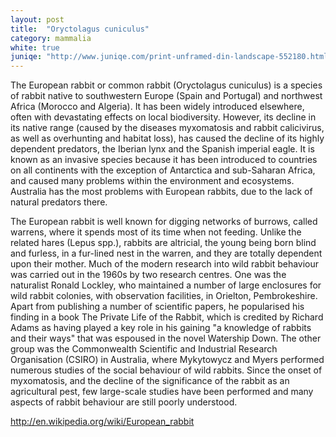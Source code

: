 ```yaml
---
layout: post
title:  "Oryctolagus cuniculus"
category: mammalia
white: true
juniqe: "http://www.juniqe.com/print-unframed-din-landscape-552180.html"
---
```


The European rabbit or common rabbit (Oryctolagus cuniculus) is a species of rabbit native to southwestern Europe (Spain and Portugal) and northwest Africa (Morocco and Algeria). It has been widely introduced elsewhere, often with devastating effects on local biodiversity. However, its decline in its native range (caused by the diseases myxomatosis and rabbit calicivirus, as well as overhunting and habitat loss), has caused the decline of its highly dependent predators, the Iberian lynx and the Spanish imperial eagle. It is known as an invasive species because it has been introduced to countries on all continents with the exception of Antarctica and sub-Saharan Africa, and caused many problems within the environment and ecosystems. Australia has the most problems with European rabbits, due to the lack of natural predators there.

The European rabbit is well known for digging networks of burrows, called warrens, where it spends most of its time when not feeding. Unlike the related hares (Lepus spp.), rabbits are altricial, the young being born blind and furless, in a fur-lined nest in the warren, and they are totally dependent upon their mother. Much of the modern research into wild rabbit behaviour was carried out in the 1960s by two research centres. One was the naturalist Ronald Lockley, who maintained a number of large enclosures for wild rabbit colonies, with observation facilities, in Orielton, Pembrokeshire. Apart from publishing a number of scientific papers, he popularised his finding in a book The Private Life of the Rabbit, which is credited by Richard Adams as having played a key role in his gaining "a knowledge of rabbits and their ways" that was espoused in the novel Watership Down. The other group was the Commonwealth Scientific and Industrial Research Organisation (CSIRO) in Australia, where Mykytowycz and Myers performed numerous studies of the social behaviour of wild rabbits. Since the onset of myxomatosis, and the decline of the significance of the rabbit as an agricultural pest, few large-scale studies have been performed and many aspects of rabbit behaviour are still poorly understood.

http://en.wikipedia.org/wiki/European_rabbit
